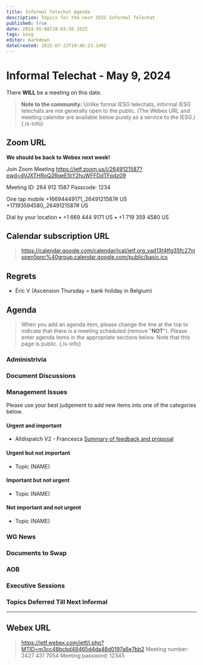 ```yaml
---
title: Informal Telechat Agenda
description: Topics for the next IESG Informal Telechat
published: true
date: 2024-05-08T18:03:38.332Z
tags: iesg
editor: markdown
dateCreated: 2022-07-23T19:46:23.149Z
---
```


# Informal Telechat - May 9, 2024 

 There **WILL** be a meeting on this date.

> **Note to the community:** Unlike formal IESG telechats, informal IESG telechats are not generally open to the public. (The Webex URL and meeting calendar are available below purely as a service to the IESG.)
{.is-info}

## Zoom URL
**We should be back to Webex next week!**

Join Zoom Meeting
https://ietf.zoom.us/j/2649121587?pwd=dVJXTHRoQ2RqeE5tY2huWFFDdTFpdz09

Meeting ID: 264 912 1587
Passcode: 1234

One tap mobile
+16694449171,,2649121587# US
+17193594580,,2649121587# US

Dial by your location
• +1 669 444 9171 US
• +1 719 359 4580 US

## Calendar subscription URL

> https://calendar.google.com/calendar/ical/ietf.org_vad13t4tfg35fc27nispen5pnc%40group.calendar.google.com/public/basic.ics


## Regrets

- Éric V (Ascension Thursday = bank holiday in Belgium)

## Agenda

> When you add an agenda item, please change the line at the top to indicate that there *is* a meeting scheduled (remove "**NOT**"). Please enter agenda items in the appropriate sections below.
Note that this page is public.
{.is-info}

### Administrivia

### Document Discussions


### Management Issues

Please use your best judgement to add new items into one of the categories below.

#### Urgent and important

* Alldispatch V2 - Francesca
[Summary of feedback and proposal](https://docs.google.com/document/d/1Nl0ZU3xUpg1XSPiWeI-Bo3LJ-K0LxNBk_d3zDWuvQsw/edit?usp=sharing)

#### Urgent but not important

* Topic (NAME)

#### Important but not urgent

* Topic (NAME)

#### Not important and not urgent

* Topic (NAME)

### WG News 

### Documents to Swap 

### AOB

### Executive Sessions


### Topics Deferred Till Next Informal 



-------

## Webex URL

> https://ietf.webex.com/ietf/j.php?MTID=m3cc48bcbd48465d4da48d0197a6e7bb2
Meeting number: 2427 431 7054
Meeting password: 12345 

